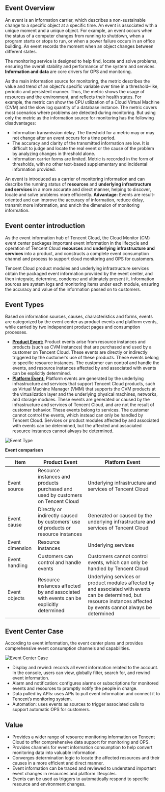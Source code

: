 ## Event Overview
An event is an information carrier, which describes a non-sustainable change to a specific object at a specific time. An event is associated with a unique moment and a unique object. For example, an event occurs when the status of a computer changes from running to shutdown, when a program starts or stops to run, or when a power failure occurs in an office building. An event records the moment when an object changes between different states.

The monitoring service is designed to help find, locate and solve problems, ensuring the overall stability and performance of the system and services. **Information and data** are core drivers for OPS and monitoring.

As the main information source for monitoring, the metric describes the value and trend of an object’s specific variable over time in a threshold–like, periodic and persistent manner. Thus, the metric shows the usage of resources and the environment, and reflects their health states. For example, the metric can show the CPU utilization of a Cloud Virtual Machine (CVM) and the slow log quantity of a database instance.
The metric covers most scenarios where problems are detected during monitoring. But using only the metric as the information source for monitoring has the following disadvantages:
- Information transmission delay. The threshold for a metric may or may not change after an event occurs for a time period.
- The accuracy and clarity of the transmitted information are low. It is difficult to judge and locate the real event or the cause of the problem by analyzing changes in threshold alone.
- Information carrier forms are limited. Metric is recorded in the form of thresholds, with no other text-based supplementary and incidental information provided.


An event is introduced as a carrier of monitoring information and can describe the running status of **resources** and **underlying infrastructure and services** in a more accurate and direct manner, helping to discover, locate and solve problems more efficiently.
**Advantage:** Events are result-oriented and can improve the accuracy of information, reduce delay, transmit more information, and enrich the dimension of monitoring information.

## Event center introduction
As the event information hub of Tencent Cloud, the Cloud Monitor (CM) event center packages important event information in the lifecycle and operation of Tencent Cloud **resources** and **underlying infrastructure and services** into a product, and constructs a complete event consumption channel and process to support cloud monitoring and OPS for customers.

Tencent Cloud product modules and underlying infrastructure services obtain the packaged event information provided by the event center, and then integrate, determine, condense and ultimately present it. Information sources are system logs and monitoring items under each module, ensuring the accuracy and value of the information passed on to customers.

## Event Types
Based on information sources, causes, characteristics and forms, events are categorized by the event center as product events and platform events, while carried by two independent product pages and consumption processes.
- [**Product Event:**](https://intl.cloud.tencent.com/document/product/248/32822) Product events arise from resource instances and products (such as CVM instances) that are purchased and used by a customer on Tencent Cloud. These events are directly or indirectly triggered by the customer’s use of these products. These events belong to specific resource instances. The customer can control and handle the events, and resource instances affected by and associated with events can be explicitly determined.
- [**Platform Event:**](https://intl.cloud.tencent.com/document/product/248/32824) Platform events are generated by the underlying infrastructure and services that support Tencent Cloud products, such as Virtual Machine Manager (VMM) that supports the CVM products at the virtualization layer and the underlying physical machines, networks, and storage modules. These events are generated or caused by the infrastructure and services of Tencent Cloud, and are not the result of customer behavior. These events belong to services. The customer cannot control the events, which instead can only be handled by Tencent Cloud. Services or product modules affected by and associated with events can be determined, but the affected and associated resource instances cannot always be determined.

![Event Type](https://mc.qcloudimg.com/static/img/c1d68596e334af43a2f386f223305502/image.png)

**Event comparison**

| Item | Product Event | Platform Event |
| -------- | ------------------ | ----------------------------------- |
| Event source | Resource instances and products purchased and used by customers on Tencent Cloud | Underlying infrastructure and services of Tencent Cloud |
| Event cause | Directly or indirectly caused by customers’ use of products or resource instances | Generated or caused by the underlying infrastructure and services of Tencent Cloud |
| Event dimension | Resource instances | Underlying services |
| Event handling | Customers can control and handle events | Customers cannot control events, which can only be handled by Tencent Cloud |
| Event objects | Resource instances affected by and associated with events can be explicitly determined | Underlying services or product modules affected by and associated with events can be determined, but resource instances affected by events cannot always be determined |


## Event Center Case

According to event information, the event center plans and provides comprehensive event consumption channels and capabilities.

![Event Center Case](https://mc.qcloudimg.com/static/img/07e6540c12a045232174cdf3646e91ff/image.png)

- Display and rewind: records all event information related to the account. In the console, users can view, globally filter, search for, and rewind event information.
- Alarm and notification: configures alarms or subscriptions for monitored events and resources to promptly notify the people in charge.
- Data pulled by APIs: uses APIs to pull event information and connect it to Tencent’s monitoring system.
- Automation: uses events as sources to trigger associated calls to support automatic OPS for customers.

## Value
- Provides a wider range of resource monitoring information on Tencent Cloud to offer comprehensive data support for monitoring and OPS.
- Provides channels for event information consumption to help convert monitoring data into valuable information.
- Converges determination logic to locate the affected resources and their causes in a more efficient and direct manner.
- Event information can be traced and reviewed to understand important event changes in resources and platform lifecycles.
- Events can be used as triggers to automatically respond to specific resource and environment changes.
